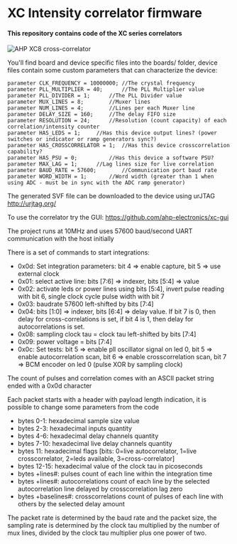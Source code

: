 # XC Intensity correlator firmware

#### This repository contains code of the XC series correlators

![AHP XC8 cross-correlator](https://raw.githubusercontent.com/ahp-electronics/pictures/master/XC8_small.png "XC8")


You'll find board and device specific files into the boards/ folder, device files contain some custom parameters that can characterize the device:

```
parameter CLK_FREQUENCY = 10000000;	//The crystal frequency
parameter PLL_MULTIPLIER = 40;		//The PLL Multiplier value
parameter PLL_DIVIDER = 1;		//The PLL Divider value
parameter MUX_LINES = 8;		//Muxer lines
parameter NUM_LINES = 4;		//Lines per each Muxer line
parameter DELAY_SIZE = 160;		//The delay FIFO size
parameter RESOLUTION = 24;		//Resolution (count capacity) of each correlation/intensity counter
parameter HAS_LEDS = 1;		//Has this device output lines? (power switches or indicator or ramp generators sync?)
parameter HAS_CROSSCORRELATOR = 1;	//Has this device crosscorrelation capability?
parameter HAS_PSU = 0;			//Has this device a software PSU?
parameter MAX_LAG = 1;		//Lag lines size for live correlation
parameter BAUD_RATE = 57600;		//Communication port baud rate
parameter WORD_WIDTH = 1;		//Word width (greater than 1 when using ADC - must be in sync with the ADC ramp generator)
```

The generated SVF file can be downloaded to the device using urJTAG http://urjtag.org/

To use the correlator try the GUI: https://github.com/ahp-electronics/xc-gui

The project runs at 10MHz and uses 57600 baud/second UART communication with the host initially

There is a set of commands to start integrations:

+ 0x0d: Set integration parameters: bit 4 => enable capture, bit 5 => use external clock
+ 0x01: select active line: bits [7:6] => indexer, bits [5:4] => value
+ 0x02: activate leds or power lines using bits [5:4], invert pulse reading with bit 6, single clock cycle pulse width with bit 7
+ 0x03: baudrate 57600 left-shifted by bits [7:4]
+ 0x04: bits [1:0] => indexer, bits [6:4] => delay value. If bit 7 is 0, then delay for cross-correlations is set, if bit 4 is 1, then delay for autocorrelations is set.
+ 0x08: sampling clock tau = clock tau left-shifted by bits [7:4]
+ 0x09: power voltage = bits [7:4]
+ 0x0c: Set tests: bit 5 => enable pll oscillator signal on led 0, bit 5 => enable autocorrelation scan, bit 6 => enable crosscorrelation scan, bit 7 => BCM encoder on led 0 (pulse XOR by sampling clock)

The count of pulses and correlation comes with an ASCII packet string ended with a 0x0d character

Each packet starts with a header with payload length indication, it is possible to change some parameters from the code

+ bytes 0-1: hexadecimal sample size value
+ bytes 2-3: hexadecimal inputs quantity
+ bytes 4-6: hexadecimal delay channels quantity
+ bytes 7-10: hexadecimal live delay channels quantity
+ bytes 11: hexadecimal flags [bits: 0=live autocorrelator, 1=live crosscorrelator, 2=leds available, 3=cross-correlator]
+ bytes 12-15: hexadecimal value of the clock tau in picoseconds
+ bytes +lines#: pulses count of each line within the integration time
+ bytes +lines#: autocorrelations count of each line by the selected autocorrelation line delayed by crosscorrelation lag zero
+ bytes +baselines#: crosscorrelations count of pulses of each line with others by the selected delay amount

The packet rate is determined by the baud rate and the packet size, the sampling rate is determined by the clock tau multiplied by the number of mux lines, divided by the clock tau multiplier plus one power of two.
